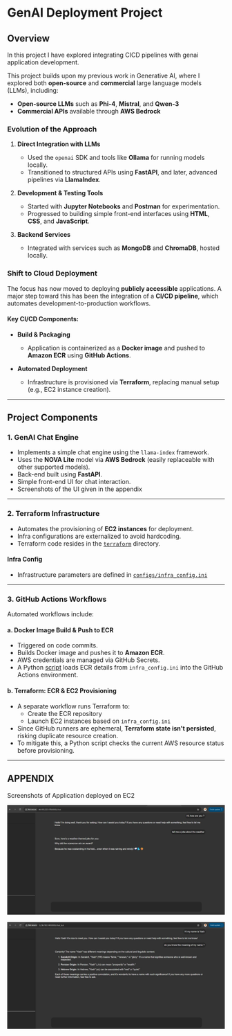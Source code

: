 # GenAI Deployment Project

## Overview
In this project I have explored integrating CICD pipelines with genai application development.

This project builds upon my previous work in Generative AI, where I explored both **open-source** and **commercial** large language models (LLMs), including:

- **Open-source LLMs** such as **Phi-4**, **Mistral**, and **Qwen-3**
- **Commercial APIs** available through **AWS Bedrock**

### Evolution of the Approach

1. **Direct Integration with LLMs**  
   - Used the `openai` SDK and tools like **Ollama** for running models locally.  
   - Transitioned to structured APIs using **FastAPI**, and later, advanced pipelines via **LlamaIndex**.

2. **Development & Testing Tools**  
   - Started with **Jupyter Notebooks** and **Postman** for experimentation.  
   - Progressed to building simple front-end interfaces using **HTML**, **CSS**, and **JavaScript**.

3. **Backend Services**  
   - Integrated with services such as **MongoDB** and **ChromaDB**, hosted locally.

### Shift to Cloud Deployment

The focus has now moved to deploying **publicly accessible** applications. A major step toward this has been the integration of a **CI/CD pipeline**, which automates development-to-production workflows.

#### Key CI/CD Components:

- **Build & Packaging**  
  - Application is containerized as a **Docker image** and pushed to **Amazon ECR** using **GitHub Actions**.

- **Automated Deployment**  
  - Infrastructure is provisioned via **Terraform**, replacing manual setup (e.g., EC2 instance creation).

---

## Project Components

### 1. GenAI Chat Engine

- Implements a simple chat engine using the `llama-index` framework.
- Uses the **NOVA Lite** model via **AWS Bedrock** (easily replaceable with other supported models).
- Back-end built using **FastAPI**.
- Simple front-end UI for chat interaction.
- Screenshots of the UI given in the appendix

---

### 2. Terraform Infrastructure

- Automates the provisioning of **EC2 instances** for deployment.
- Infra configurations are externalized to avoid hardcoding.
- Terraform code resides in the [`terraform`](/terraform/) directory.

#### Infra Config

- Infrastructure parameters are defined in [`configs/infra_config.ini`](configs/infra_config.ini)

---

### 3. GitHub Actions Workflows

Automated workflows include:

#### a. **Docker Image Build & Push to ECR**

- Triggered on code commits.
- Builds Docker image and pushes it to **Amazon ECR**.
- AWS credentials are managed via GitHub Secrets.
- A Python [script](/configs/load_config.py) loads ECR details from `infra_config.ini` into the GitHub Actions environment.

#### b. **Terraform: ECR & EC2 Provisioning**

- A separate workflow runs Terraform to:
  - Create the ECR repository
  - Launch EC2 instances based on `infra_config.ini`
- Since GitHub runners are ephemeral, **Terraform state isn't persisted**, risking duplicate resource creation.
- To mitigate this, a Python script checks the current AWS resource status before provisioning.

---

## APPENDIX

Screenshots of Application deployed on EC2

  ![UI Screenshot](/docs/ui%20screenshot.jpg)  

  ![Chat Engine Screenshot](/docs/chat%20engine%20screenshot.jpg)

